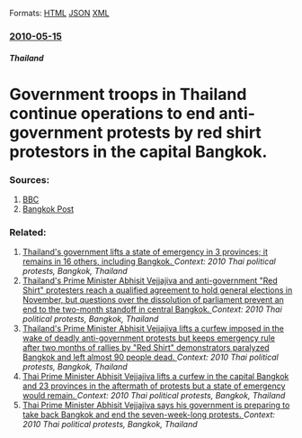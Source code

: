 
Formats: [HTML](/news/2010/05/15/government-troops-in-thailand-continue-operations-to-end-anti-government-protests-by-red-shirt-protestors-in-the-capital-bangkok.html)  [JSON](/news/2010/05/15/government-troops-in-thailand-continue-operations-to-end-anti-government-protests-by-red-shirt-protestors-in-the-capital-bangkok.json)  [XML](/news/2010/05/15/government-troops-in-thailand-continue-operations-to-end-anti-government-protests-by-red-shirt-protestors-in-the-capital-bangkok.xml)  

### [2010-05-15](/news/2010/05/15/index.md)

##### Thailand
# Government troops in Thailand continue operations to end anti-government protests by red shirt protestors in the capital Bangkok. 




### Sources:

1. [BBC](http://news.bbc.co.uk/1/hi/world/asia-pacific/8684363.stm)
2. [Bangkok Post](http://www.bangkokpost.com/news/local/37383/pm-vows-no-turning-back-justifies-losses)

### Related:

1. [Thailand's government lifts a state of emergency in 3 provinces; it remains in 16 others, including Bangkok. ](/news/2010/07/20/thailand-s-government-lifts-a-state-of-emergency-in-3-provinces-it-remains-in-16-others-including-bangkok.md) _Context: 2010 Thai political protests, Bangkok, Thailand_
2. [Thailand's Prime Minister Abhisit Vejjajiva and anti-government "Red Shirt" protesters reach a qualified agreement to hold general elections in November, but questions over the dissolution of parliament prevent an end to the two-month standoff in central Bangkok. ](/news/2010/05/4/thailand-s-prime-minister-abhisit-vejjajiva-and-anti-government-red-shirt-protesters-reach-a-qualified-agreement-to-hold-general-elections.md) _Context: 2010 Thai political protests, Bangkok, Thailand_
3. [Thailand's Prime Minister Abhisit Vejjajiva lifts a curfew imposed in the wake of deadly anti-government protests but keeps emergency rule after two months of rallies by "Red Shirt" demonstrators paralyzed Bangkok and left almost 90 people dead. ](/news/2010/05/30/thailand-s-prime-minister-abhisit-vejjajiva-lifts-a-curfew-imposed-in-the-wake-of-deadly-anti-government-protests-but-keeps-emergency-rule-a.md) _Context: 2010 Thai political protests, Bangkok, Thailand_
4. [Thai Prime Minister Abhisit Vejjajiva lifts a curfew in the capital Bangkok and 23 provinces in the aftermath of protests but a state of emergency would remain. ](/news/2010/05/29/thai-prime-minister-abhisit-vejjajiva-lifts-a-curfew-in-the-capital-bangkok-and-23-provinces-in-the-aftermath-of-protests-but-a-state-of-eme.md) _Context: 2010 Thai political protests, Bangkok, Thailand_
5. [Thai Prime Minister Abhisit Vejjajiva says his government is preparing to take back Bangkok and end the seven-week-long protests. ](/news/2010/05/2/thai-prime-minister-abhisit-vejjajiva-says-his-government-is-preparing-to-take-back-bangkok-and-end-the-seven-week-long-protests.md) _Context: 2010 Thai political protests, Bangkok, Thailand_
